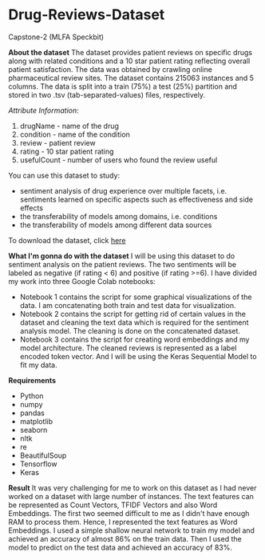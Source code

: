 # Drug-Reviews-Dataset
Capstone-2 (MLFA Speckbit)

**About the dataset**
The dataset provides patient reviews on specific drugs along with related conditions and a 10 star patient rating reflecting overall patient satisfaction. The data was obtained by crawling online pharmaceutical review sites.
The dataset contains 215063 instances and 5 columns.
The data is split into a train (75%) a test (25%) partition and stored in two .tsv (tab-separated-values) files, respectively.

*Attribute Information*:
1. drugName - name of the drug
2. condition - name of the condition
3. review - patient review
4. rating - 10 star patient rating
5. usefulCount - number of users who found the review useful

You can use this dataset to study:
* sentiment analysis of drug experience over multiple facets, i.e. sentiments learned on specific aspects such as effectiveness and side effects
* the transferability of models among domains, i.e. conditions
* the transferability of models among different data sources

To download the dataset, click [here](https://archive.ics.uci.edu/ml/datasets/Drug+Review+Dataset+%28Drugs.com%29)

**What I'm gonna do with the dataset**
I will be using this dataset to do sentiment analysis on the patient reviews. The two sentiments will be labeled as negative (if rating < 6) and positive (if rating >=6).
I have divided my work into three Google Colab notebooks:
* Notebook 1 contains the script for some graphical visualizations of the data. I am concatenating both train and test data for visualization.
* Notebook 2 contains the script for getting rid of certain values in the dataset and cleaning the text data which is required for the sentiment analysis model. The cleaning is done on the concatenated dataset. 
* Notebook 3 contains the script for creating word embeddings and my model architecture. The cleaned reviews is represented as a label encoded token vector. And I will be using the Keras Sequential Model to fit my data.

**Requirements**
* Python
* numpy
* pandas
* matplotlib
* seaborn
* nltk
* re
* BeautifulSoup
* Tensorflow
* Keras

**Result**
It was very challenging for me to work on this dataset as I had never worked on a dataset with large number of instances. The text features can be represented as Count Vectors, TFIDF Vectors and also Word Embeddings. The first two seemed difficult to me as I didn't have enough RAM to process them. Hence, I represented the text features as Word Embeddings. I used a simple shallow neural network to train my model and achieved an accuracy of almost 86% on the train data. Then I used the model to predict on the test data and achieved an accuracy of 83%.
